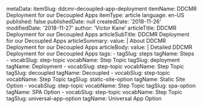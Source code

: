metaData:
    itemSlug: ddcmr-decoupled-app-deployment
    itemName: DDCMR Deployment for our Decoupled Apps
    itemType: article
    language: en-US
    published: false
    publishedDate: null
    createdDate: '2018-11-26'
    modifiedDate: '2018-11-27'
author: 'Victor Kane'
articleTitle: DDCMR Deployment for our Decoupled Apps
articleSubTitle: DDCMR Deployment for our Decoupled Apps
articleSummary:
    value: |
        About DDCMR Deployment for our Decoupled Apps
articleBody:
    value: |
        Detailed DDCMR Deployment for our Decoupled Apps
tags:
    - tagSlug: steps
      tagName: Steps
    - vocabSlug: step-topic
      vocabName: Step Topic
      tagSlug: deployment
      tagName: Deployment
    - vocabSlug: step-topic
      vocabName: Step Topic
      tagSlug: decoupled
      tagName: Decoupled
    - vocabSlug: step-topic
      vocabName: Step Topic
      tagSlug: static-site-option
      tagName: Static Site Option
    - vocabSlug: step-topic
      vocabName: Step Topic
      tagSlug: spa-option
      tagName: SPA Option
    - vocabSlug: step-topic
      vocabName: Step Topic
      tagSlug: universal-app-option
      tagName: Universal App Option

